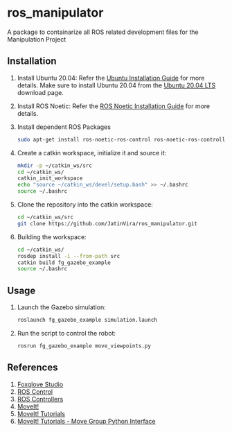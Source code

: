 # ros_manipulator

A package to containarize all ROS related development files for the Manipulation Project

## Installation

1. Install Ubuntu 20.04:
Refer the [Ubuntu Installation Guide](https://ubuntu.com/tutorials/install-ubuntu-desktop#1-overview) for more details.
Make sure to install Ubuntu 20.04 from the [Ubuntu 20.04 LTS](https://releases.ubuntu.com/focal/ubuntu-20.04.6-desktop-amd64.iso) download page.

2. Install ROS Noetic:
Refer the [ROS Noetic Installation Guide](http://wiki.ros.org/noetic/Installation/Ubuntu) for more details.

3. Install dependent ROS Packages

    ```bash
    sudo apt-get install ros-noetic-ros-control ros-noetic-ros-controllers ros-noetic-moveit
    ```

4. Create a catkin workspace, initialize it and source it:

    ```bash
    mkdir -p ~/catkin_ws/src
    cd ~/catkin_ws/
    catkin_init_workspace
    echo "source ~/catkin_ws/devel/setup.bash" >> ~/.bashrc
    source ~/.bashrc
    ```

5. Clone the repository into the catkin workspace:

    ```bash
    cd ~/catkin_ws/src
    git clone https://github.com/JatinVira/ros_manipulator.git
    ```

6. Building the workspace:

    ```bash
    cd ~/catkin_ws/
    rosdep install -i --from-path src
    catkin build fg_gazebo_example
    source ~/.bashrc
    ```

## Usage

1. Launch the Gazebo simulation:

    ```bash
    roslaunch fg_gazebo_example simulation.launch
    ```

2. Run the script to control the robot:

    ```bash
    rosrun fg_gazebo_example move_viewpoints.py
    ```

## References

1. [Foxglove Studio](https://foxglove.dev/blog/simulating-robotic-scenarios-with-ros1-and-gazebo)
2. [ROS Control](http://wiki.ros.org/ros_control)
3. [ROS Controllers](http://wiki.ros.org/ros_controllers)
4. [MoveIt!](https://moveit.ros.org/)
5. [MoveIt! Tutorials](https://ros-planning.github.io/moveit_tutorials/)
6. [MoveIt! Tutorials - Move Group Python Interface](https://ros-planning.github.io/moveit_tutorials/doc/move_group_python_interface/move_group_python_interface_tutorial.html)
